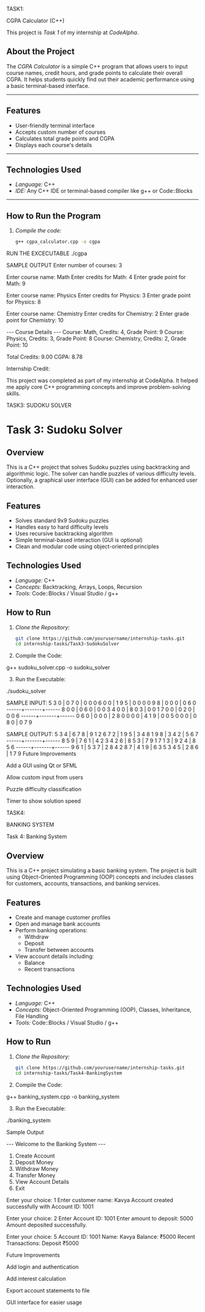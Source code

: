 TASK1:

CGPA Calculator (C++)

This project is *Task 1* of my internship at *CodeAlpha*.

## About the Project
The *CGPA Calculator* is a simple C++ program that allows users to input course names, credit hours, and grade points to calculate their overall CGPA. It helps students quickly find out their academic performance using a basic terminal-based interface.

---

## Features
- User-friendly terminal interface
- Accepts custom number of courses
- Calculates total grade points and CGPA
- Displays each course's details

---

## Technologies Used
- *Language:* C++
- *IDE:* Any C++ IDE or terminal-based compiler like g++ or Code::Blocks

---

## How to Run the Program

1. *Compile the code:*
   ```bash
   g++ cgpa_calculator.cpp -o cgpa

RUN THE EXCECUTABLE
./cgpa

SAMPLE OUTPUT
Enter number of courses: 3

Enter course name: Math
Enter credits for Math: 4
Enter grade point for Math: 9

Enter course name: Physics
Enter credits for Physics: 3
Enter grade point for Physics: 8

Enter course name: Chemistry
Enter credits for Chemistry: 2
Enter grade point for Chemistry: 10

--- Course Details ---
Course: Math, Credits: 4, Grade Point: 9
Course: Physics, Credits: 3, Grade Point: 8
Course: Chemistry, Credits: 2, Grade Point: 10

Total Credits: 9.00
CGPA: 8.78


Internship Credit:

This project was completed as part of my internship at CodeAlpha.
It helped me apply core C++ programming concepts and improve problem-solving skills.

TASK3:
SUDOKU SOLVER

# Task 3: Sudoku Solver

## Overview

This is a C++ project that solves Sudoku puzzles using backtracking and algorithmic logic. The solver can handle puzzles of various difficulty levels. Optionally, a graphical user interface (GUI) can be added for enhanced user interaction.

## Features

- Solves standard 9x9 Sudoku puzzles
- Handles easy to hard difficulty levels
- Uses recursive backtracking algorithm
- Simple terminal-based interaction (GUI is optional)
- Clean and modular code using object-oriented principles

## Technologies Used

- *Language:* C++
- *Concepts:* Backtracking, Arrays, Loops, Recursion
- *Tools:* Code::Blocks / Visual Studio / g++

## How to Run

1. *Clone the Repository:*
   ```bash
   git clone https://github.com/yourusername/internship-tasks.git
   cd internship-tasks/Task3-SudokuSolver
2. Compile the Code:

g++ sudoku_solver.cpp -o sudoku_solver


3. Run the Executable:

./sudoku_solver

SAMPLE INPUT:
5 3 0 | 0 7 0 | 0 0 0
6 0 0 | 1 9 5 | 0 0 0
0 9 8 | 0 0 0 | 0 6 0
------+-------+------
8 0 0 | 0 6 0 | 0 0 3
4 0 0 | 8 0 3 | 0 0 1
7 0 0 | 0 2 0 | 0 0 6
------+-------+------
0 6 0 | 0 0 0 | 2 8 0
0 0 0 | 4 1 9 | 0 0 5
0 0 0 | 0 8 0 | 0 7 9

SAMPLE OUTPUT:
5 3 4 | 6 7 8 | 9 1 2
6 7 2 | 1 9 5 | 3 4 8
1 9 8 | 3 4 2 | 5 6 7
------+-------+------
8 5 9 | 7 6 1 | 4 2 3
4 2 6 | 8 5 3 | 7 9 1
7 1 3 | 9 2 4 | 8 5 6
------+-------+------
9 6 1 | 5 3 7 | 2 8 4
2 8 7 | 4 1 9 | 6 3 5
3 4 5 | 2 8 6 | 1 7 9
Future Improvements

Add a GUI using Qt or SFML

Allow custom input from users

Puzzle difficulty classification

Timer to show solution speed

TASK4:

BANKING SYSTEM
 
Task 4: Banking System

## Overview

This is a C++ project simulating a basic banking system. The project is built using Object-Oriented Programming (OOP) concepts and includes classes for customers, accounts, transactions, and banking services.

## Features

- Create and manage customer profiles
- Open and manage bank accounts
- Perform banking operations:
  - Withdraw
  - Deposit
  - Transfer between accounts
- View account details including:
  - Balance
  - Recent transactions

## Technologies Used

- *Language:* C++
- *Concepts:* Object-Oriented Programming (OOP), Classes, Inheritance, File Handling
- *Tools:* Code::Blocks / Visual Studio / g++

## How to Run

1. *Clone the Repository:*
   ```bash
   git clone https://github.com/yourusername/internship-tasks.git
   cd internship-tasks/Task4-BankingSystem

2. Compile the Code:

g++ banking_system.cpp -o banking_system


3. Run the Executable:

./banking_system



Sample Output

--- Welcome to the Banking System ---

1. Create Account
2. Deposit Money
3. Withdraw Money
4. Transfer Money
5. View Account Details
6. Exit

Enter your choice: 1
Enter customer name: Kavya
Account created successfully with Account ID: 1001

Enter your choice: 2
Enter Account ID: 1001
Enter amount to deposit: 5000
Amount deposited successfully.

Enter your choice: 5
Account ID: 1001
Name: Kavya
Balance: ₹5000
Recent Transactions: Deposit ₹5000

Future Improvements

Add login and authentication

Add interest calculation

Export account statements to file

GUI interface for easier usage


